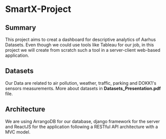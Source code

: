 # SmartX-Project

## Summary
  This project aims to creat a dashboard for descriptive analytics of Aarhus Datasets. Even though we could use tools like Tableau for our job, in this project we will create from scratch such a tool in a server-client web-based application.
 
 ## Datasets
  Our Data are related to air pollution, weather, traffic, parking and DOKK1's sensors measurements. More about datasets in **Datasets_Presentation.pdf** file.
  
 ## Architecture
 
  We are using ArrangoDB for our database, django framework for the server and ReactJS for the application following a RESTful API architecture with a MVC model.
  
  
